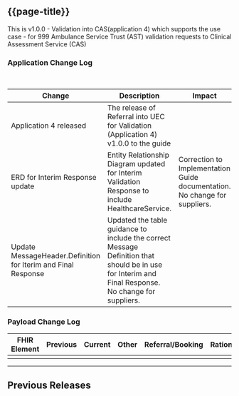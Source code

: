 ## {{page-title}}

This is v1.0.0 - Validation into CAS(application 4) which supports the use case - for 999 Ambulance Service Trust (AST) validation requests to Clinical Assessment Service (CAS)

### Application Change Log


<br>


| Change                                    | Description                                     | Impact                                                                  | 
|-------------------------------------------|-------------------------------------------------|-------------------------------------------------------------------------|
| Application 4 released                    | The release of Referral into UEC for Validation (Application 4) v1.0.0 to the guide|                                                                         |
| ERD for Interim Response update                    | Entity Relationship Diagram updated for Interim Validation Response to include HealthcareService.|Correction to Implementation Guide documentation. No change for suppliers.                                                                         |
| Update MessageHeader.Definition for Iterim and Final Response | Updated the table guidance to include the correct Message Definition that should be in use for Interim and Final Response. No change for suppliers.                                                                         |

### Payload Change Log


| FHIR Element                                         | Previous | Current    | Other   | Referral/Booking | Rationale                                                                                       |  Impact  |
|------------------------------------------------------|----------|------------|---------|------------------|-------------------------------------------------------------------------------------------------|----------|
|                                                      |          |            |         |                  |                   

<hr>

## Previous Releases

<br>